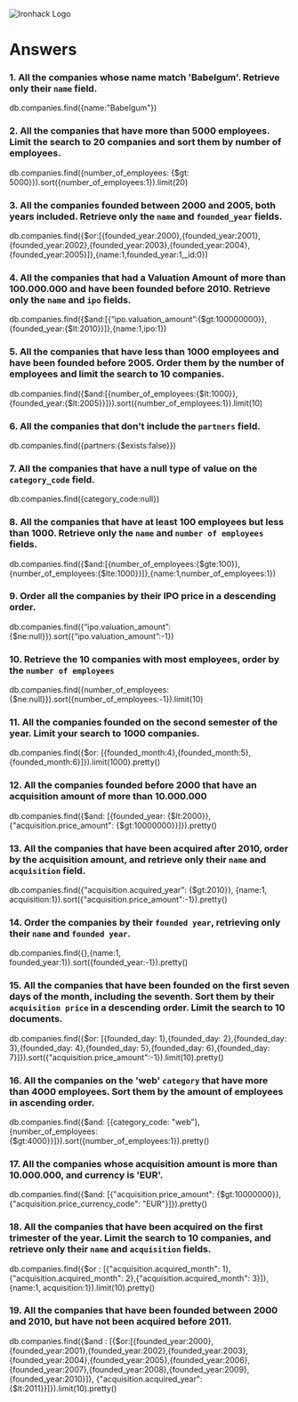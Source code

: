![Ironhack Logo](https://i.imgur.com/1QgrNNw.png)

# Answers

### 1. All the companies whose name match 'Babelgum'. Retrieve only their `name` field.

<!-- Your Code Goes Here -->

db.companies.find({name:"Babelgum"})

### 2. All the companies that have more than 5000 employees. Limit the search to 20 companies and sort them by **number of employees**.

<!-- Your Code Goes Here -->

db.companies.find({number_of_employees: {$gt: 5000}}).sort({number_of_employees:1}).limit(20)

### 3. All the companies founded between 2000 and 2005, both years included. Retrieve only the `name` and `founded_year` fields.

<!-- Your Code Goes Here -->

db.companies.find({$or:[{founded_year:2000},{founded_year:2001},{founded_year:2002},{founded_year:2003},{founded_year:2004},{founded_year:2005}]},{name:1,founded_year:1,_id:0})

### 4. All the companies that had a Valuation Amount of more than 100.000.000 and have been founded before 2010. Retrieve only the `name` and `ipo` fields.

<!-- Your Code Goes Here -->

db.companies.find({$and:[{“ipo.valuation_amount”:{$gt:100000000}},{founded_year:{$lt:2010}}]},{name:1,ipo:1})

### 5. All the companies that have less than 1000 employees and have been founded before 2005. Order them by the number of employees and limit the search to 10 companies.

<!-- Your Code Goes Here -->

db.companies.find({$and:[{number_of_employees:{$lt:1000}},{founded_year:{$lt:2005}}]}).sort({number_of_employees:1}).limit(10)

### 6. All the companies that don't include the `partners` field.

<!-- Your Code Goes Here -->

db.companies.find({partners:{$exists:false}})



### 7. All the companies that have a null type of value on the `category_code` field.

<!-- Your Code Goes Here -->

db.companies.find({category_code:null})

### 8. All the companies that have at least 100 employees but less than 1000. Retrieve only the `name` and `number of employees` fields.

<!-- Your Code Goes Here -->

db.companies.find({$and:[{number_of_employees:{$gte:100}},{number_of_employees:{$lte:1000}}]},{name:1,number_of_employees:1})

### 9. Order all the companies by their IPO price in a descending order.

<!-- Your Code Goes Here -->

db.companies.find({“ipo.valuation_amount”:{$ne:null}}).sort({“ipo.valuation_amount”:-1})

### 10. Retrieve the 10 companies with most employees, order by the `number of employees`

<!-- Your Code Goes Here -->

db.companies.find({number_of_employees:{$ne:null}}).sort({number_of_employees:-1}).limit(10)

### 11. All the companies founded on the second semester of the year. Limit your search to 1000 companies.

<!-- Your Code Goes Here -->

db.companies.find({$or: [{founded_month:4},{founded_month:5},{founded_month:6}]}).limit(1000).pretty()

### 12. All the companies founded before 2000 that have an acquisition amount of more than 10.000.000

<!-- Your Code Goes Here -->

db.companies.find({$and: [{founded_year: {$lt:2000}}, {"acquisition.price_amount": {$gt:10000000}}]}).pretty()

### 13. All the companies that have been acquired after 2010, order by the acquisition amount, and retrieve only their `name` and `acquisition` field.

<!-- Your Code Goes Here -->

db.companies.find({"acquisition.acquired_year": {$gt:2010}}, {name:1, acquisition:1}).sort({"acquisition.price_amount":-1}).pretty()

### 14. Order the companies by their `founded year`, retrieving only their `name` and `founded year`.

<!-- Your Code Goes Here -->

db.companies.find({},{name:1, founded_year:1}).sort({founded_year:-1}).pretty()

### 15. All the companies that have been founded on the first seven days of the month, including the seventh. Sort them by their `acquisition price` in a descending order. Limit the search to 10 documents.

<!-- Your Code Goes Here -->

db.companies.find({$or: [{founded_day: 1},{founded_day: 2},{founded_day: 3},{founded_day: 4},{founded_day: 5},{founded_day: 6},{founded_day: 7}]}).sort({"acquisition.price_amount":-1}).limit(10).pretty()

### 16. All the companies on the 'web' `category` that have more than 4000 employees. Sort them by the amount of employees in ascending order.

<!-- Your Code Goes Here -->

db.companies.find({$and: [{category_code: "web"}, {number_of_employees: {$gt:4000}}]}).sort({number_of_employees:1}).pretty()

### 17. All the companies whose acquisition amount is more than 10.000.000, and currency is 'EUR'.

<!-- Your Code Goes Here -->

db.companies.find({$and: [{"acquisition.price_amount": {$gt:10000000}}, {"acquisition.price_currency_code": "EUR"}]}).pretty()

### 18. All the companies that have been acquired on the first trimester of the year. Limit the search to 10 companies, and retrieve only their `name` and `acquisition` fields.

<!-- Your Code Goes Here -->

db.companies.find({$or : [{"acquisition.acquired_month": 1},{"acquisition.acquired_month": 2},{"acquisition.acquired_month": 3}]}, {name:1, acquisition:1}).limit(10).pretty()

### 19. All the companies that have been founded between 2000 and 2010, but have not been acquired before 2011.

<!-- Your Code Goes Here -->

db.companies.find({$and : [{$or:[{founded_year:2000},{founded_year:2001},{founded_year:2002},{founded_year:2003},{founded_year:2004},{founded_year:2005},{founded_year:2006},{founded_year:2007},{founded_year:2008},{founded_year:2009},{founded_year:2010}]}, {"acquisition.acquired_year": {$lt:2011}}]}).limit(10).pretty()